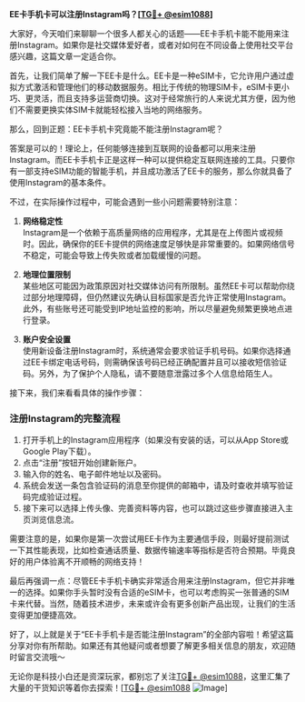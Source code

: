 **EE卡手机卡可以注册Instagram吗？[[TG💪+ @esim1088](https://t.me/s/esim1088)]**

大家好，今天咱们来聊聊一个很多人都关心的话题——EE卡手机卡能不能用来注册Instagram。如果你是社交媒体爱好者，或者对如何在不同设备上使用社交平台感兴趣，这篇文章一定适合你。

首先，让我们简单了解一下EE卡是什么。EE卡是一种eSIM卡，它允许用户通过虚拟方式激活和管理他们的移动数据服务。相比于传统的物理SIM卡，eSIM卡更小巧、更灵活，而且支持多运营商切换。这对于经常旅行的人来说尤其方便，因为他们不需要更换实体SIM卡就能轻松接入当地的网络服务。

那么，回到正题：EE卡手机卡究竟能不能注册Instagram呢？

答案是可以的！理论上，任何能够连接到互联网的设备都可以用来注册Instagram。而EE卡手机卡正是这样一种可以提供稳定互联网连接的工具。只要你有一部支持eSIM功能的智能手机，并且成功激活了EE卡的服务，那么你就具备了使用Instagram的基本条件。

不过，在实际操作过程中，可能会遇到一些小问题需要特别注意：

1. **网络稳定性**  
   Instagram是一个依赖于高质量网络的应用程序，尤其是在上传图片或视频时。因此，确保你的EE卡提供的网络速度足够快是非常重要的。如果网络信号不稳定，可能会导致上传失败或者加载缓慢的问题。

2. **地理位置限制**  
   某些地区可能因为政策原因对社交媒体访问有所限制。虽然EE卡可以帮助你绕过部分地理障碍，但仍然建议先确认目标国家是否允许正常使用Instagram。此外，有些账号还可能受到IP地址监控的影响，所以尽量避免频繁更换地点进行登录。

3. **账户安全设置**  
   使用新设备注册Instagram时，系统通常会要求验证手机号码。如果你选择通过EE卡绑定电话号码，则需确保该号码已经正确配置并且可以接收短信验证码。另外，为了保护个人隐私，请不要随意泄露过多个人信息给陌生人。

接下来，我们来看看具体的操作步骤：

### 注册Instagram的完整流程

1. 打开手机上的Instagram应用程序（如果没有安装的话，可以从App Store或Google Play下载）。
2. 点击“注册”按钮开始创建新账户。
3. 输入你的姓名、电子邮件地址以及密码。
4. 系统会发送一条包含验证码的消息至你提供的邮箱中，请及时查收并填写验证码完成验证过程。
5. 接下来可以选择上传头像、完善资料等内容，也可以跳过这些步骤直接进入主页浏览信息流。

需要注意的是，如果你是第一次尝试用EE卡作为主要通信手段，则最好提前测试一下其性能表现，比如检查通话质量、数据传输速率等指标是否符合预期。毕竟良好的用户体验离不开顺畅的网络支持！

最后再强调一点：尽管EE卡手机卡确实非常适合用来注册Instagram，但它并非唯一的选择。如果你手头暂时没有合适的eSIM卡，也可以考虑购买一张普通的SIM卡来代替。当然，随着技术进步，未来或许会有更多创新产品出现，让我们的生活变得更加便捷高效。

好了，以上就是关于“EE卡手机卡是否能注册Instagram”的全部内容啦！希望这篇分享对你有所帮助。如果还有其他疑问或者想要了解更多相关信息的朋友，欢迎随时留言交流哦～

无论你是科技小白还是资深玩家，都别忘了关注[TG💪+ @esim1088](https://t.me/s/esim1088)，这里汇集了大量的干货知识等着你去探索！[[TG💪+ @esim1088](https://t.me/s/esim1088) ![Image](https://i.postimg.cc/4NQfJmqS/Snipaste-2025-05-13-00-14-12.png)]